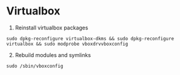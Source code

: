 # Virtualbox

1. Reinstall virtualbox packages

```shell
sudo dpkg-reconfigure virtualbox-dkms && sudo dpkg-reconfigure virtualbox && sudo modprobe vboxdrvvboxconfig
```



2. Rebuild modules and symlinks

```sudo /sbin/vboxconfig```

